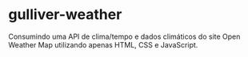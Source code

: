 # gulliver-weather
Consumindo uma API de clima/tempo e dados climáticos do site Open Weather Map utilizando apenas HTML, CSS e JavaScript.
